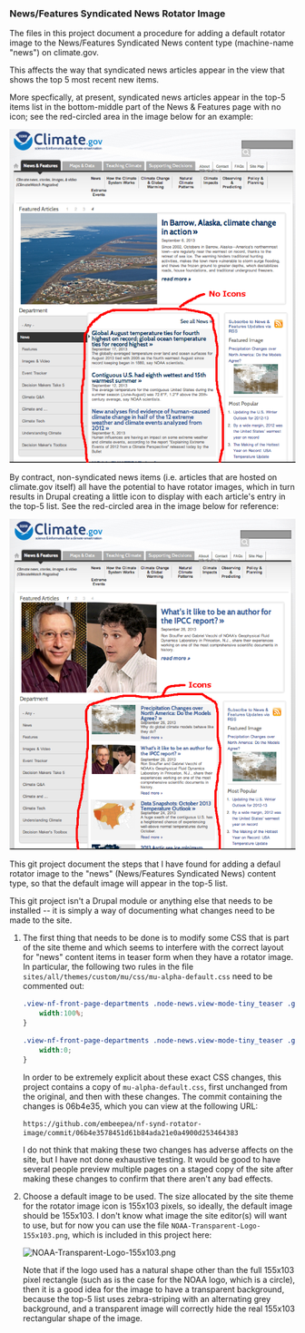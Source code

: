 ### News/Features Syndicated News Rotator Image

The files in this project document a procedure for adding a default
rotator image to the News/Features Syndicated News content type (machine-name
"news") on climate.gov.

This affects the way that syndicated news articles appear in the view
that shows the top 5 most recent new items.

More specfically, at present, syndicated news articles appear
in the top-5 items list in the bottom-middle part of the
News & Features page with no icon; see the red-circled area
in the image below for an example:

![NoIcons.png](NoIcons.png "Screenshot Showing News Artciles without Icons")

By contract, non-syndicated news items (i.e. articles that are hosted
on climate.gov itself) all have the potential to have rotator images,
which in turn results in Drupal creating a little icon to display
with each article's entry in the top-5 list.  See the red-circled
area in the image below for reference:

![Icons.png](Icons.png "Screenshot Showing News Artciles with Icons")

This git project document the steps that I have found for adding
a defaul rotator image to the "news" (News/Features Syndicated News) content
type, so that the default image will appear in the top-5 list.

This git project isn't a Drupal module or anything else that needs to
be installed -- it is simply a way of documenting what changes need to
be made to the site.


1. The first thing that needs to be done is to modify some CSS that is
   part of the site theme and which seems to interfere with the
   correct layout for "news" content items in teaser form when they
   have a rotator image. In particular, the following two rules in the file
   `sites/all/themes/custom/mu/css/mu-alpha-default.css` need to be
   commented out:

   ```css
   .view-nf-front-page-departments .node-news.view-mode-tiny_teaser .group-right {
       width:100%;
   }
   ```

   ```css
   .view-nf-front-page-departments .node-news.view-mode-tiny_teaser .group-left {
       width:0;
   }
   ```
   In order to be extremely explicit about these exact CSS changes, this project
   contains a copy of `mu-alpha-default.css`, first unchanged from the original,
   and then with these changes.  The commit containing the changes is 06b4e35,
   which you can view at the following URL:
   
       https://github.com/embeepea/nf-synd-rotator-image/commit/06b4e3578451d61b84ada21e0a4900d253464383

   I do not think that making these two changes has adverse affects on the site, but
   I have not done exhaustive testing.  It would be good to have several people preview
   multiple pages on a staged copy of the site after making these changes to confirm that
   there aren't any bad effects.
   
2. Choose a default image to be used.  The size allocated by the site theme for
   the rotator image icon is 155x103 pixels, so ideally, the default image should be 155x103.
   I don't know what image the site editor(s) will want to use, but for now you can use
   the file `NOAA-Transparent-Logo-155x103.png`, which is included in this project here:
   
   ![NOAA-Transparent-Logo-155x103.png]("NOAA-Transparent-Logo-155x103.png" "NOAA-Transparent-Logo-155x103.png")
   
   Note that if the logo used has a natural shape other than the full
   155x103 pixel rectangle (such as is the case for the NOAA logo,
   which is a circle), then it is a good idea for the image to have a
   transparent background, because the top-5 list uses zebra-striping
   with an alternating grey background, and a transparent image will
   correctly hide the real 155x103 rectangular shape of the image.
